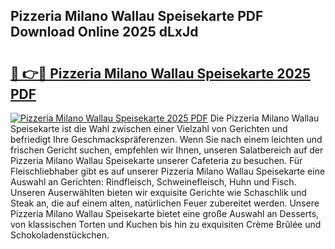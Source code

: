 ## Pizzeria Milano Wallau Speisekarte PDF Download Online 2025 dLxJd

# <h2><a href="http://gcbxol.nevu.top/?p=Pizzeria+Milano+Wallau+Speisekarte">🔗 👉🔴 Pizzeria Milano Wallau Speisekarte 2025 PDF</a></h2>

[![Pizzeria Milano Wallau Speisekarte 2025 PDF](https://i.imgur.com/dBaPXMq.png)](http://gcbxol.nevu.top/?p=Pizzeria+Milano+Wallau+Speisekarte)
Die Pizzeria Milano Wallau Speisekarte ist die Wahl zwischen einer Vielzahl von Gerichten und befriedigt Ihre Geschmackspräferenzen. Wenn Sie nach einem leichten und frischen Gericht suchen, empfehlen wir Ihnen, unseren Salatbereich auf der Pizzeria Milano Wallau Speisekarte unserer Cafeteria zu besuchen. Für Fleischliebhaber gibt es auf unserer Pizzeria Milano Wallau Speisekarte eine Auswahl an Gerichten: Rindfleisch, Schweinefleisch, Huhn und Fisch. Unseren Auserwählten bieten wir exquisite Gerichte wie Schaschlik und Steak an, die auf einem alten, natürlichen Feuer zubereitet werden. Unsere Pizzeria Milano Wallau Speisekarte bietet eine große Auswahl an Desserts, von klassischen Torten und Kuchen bis hin zu exquisiten Crème Brûlée und Schokoladenstückchen.
